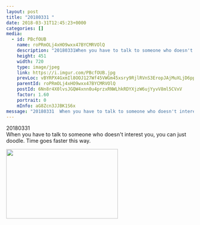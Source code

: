 ```yaml
---
layout: post
title: "20180331 " 
date: 2018-03-31T12:45:23+0000 
categories: [] 
media:
  - id: PBcfOUB
    name: roPRmOLj4xHO9wxx47BYCMRVOlQ
    description: "20180331When you have to talk to someone who doesn't interest you, you can just doodle. Time goes faster this way."   
    height: 451
    width: 720
    type: image/jpeg
    link: https://i.imgur.com/PBcfOUB.jpg
    prevLoc: vBYRPX4GxmIl8OOJ127Wf45VWGm45xsry9RjlRVnS3EropJAjMuXLjD6pp9ohzWKGEnm06crBl0oK71ksmvgGnVVXohXmyEwGB9qUQno1X5OoWuq4xVGO2WWf0AmGV4kOQcOEo06VZVki5YKxYqZxOs4Q2oPx66VIALg8wG1AViOzPw3oo8kS1pWQq0mmVIkNg6mkP5EFp1KM7V36JuBR8KkrEY3TP3qKBM4Ers031MQpJ9Nhp1K61RkrLcoMk6K4k0PsJzK2WoWl6
    parentId: roPRmOLj4xHO9wxx47BYCMRVOlQ
    postId: 6Nn8r4X0lvsJGQW4xnn0u4przxRNWLhkRDYXjzW6ujYyvV8ml5CVxV
    factor: 1.60
    portrait: 0
    mInfo: aG8Zcn3JJBK1S6x
message: "20180331  When you have to talk to someone who doesn't interest you, you can just doodle. Time goes faster this way."
---
```


20180331  
When you have to talk to someone who doesn't interest you, you can just doodle. Time goes faster this way.


[//]: #media:  
<a href="https://i.imgur.com/PBcfOUB.jpg"><img src="https://i.imgur.com/PBcfOUB.jpg" height="187" width="300" /></a> 
 
